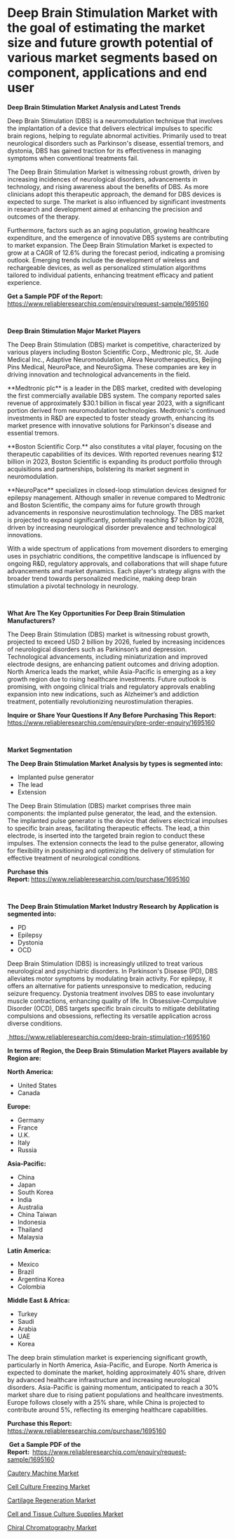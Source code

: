 <p><h1>Deep Brain Stimulation Market with the goal of estimating the market size and future growth potential of various market segments based on component, applications and end user</h1></p><p><strong>Deep Brain Stimulation Market Analysis and Latest Trends</strong></p>
<p><p>Deep Brain Stimulation (DBS) is a neuromodulation technique that involves the implantation of a device that delivers electrical impulses to specific brain regions, helping to regulate abnormal activities. Primarily used to treat neurological disorders such as Parkinson's disease, essential tremors, and dystonia, DBS has gained traction for its effectiveness in managing symptoms when conventional treatments fail.</p><p>The Deep Brain Stimulation Market is witnessing robust growth, driven by increasing incidences of neurological disorders, advancements in technology, and rising awareness about the benefits of DBS. As more clinicians adopt this therapeutic approach, the demand for DBS devices is expected to surge. The market is also influenced by significant investments in research and development aimed at enhancing the precision and outcomes of the therapy.</p><p>Furthermore, factors such as an aging population, growing healthcare expenditure, and the emergence of innovative DBS systems are contributing to market expansion. The Deep Brain Stimulation Market is expected to grow at a CAGR of 12.6% during the forecast period, indicating a promising outlook. Emerging trends include the development of wireless and rechargeable devices, as well as personalized stimulation algorithms tailored to individual patients, enhancing treatment efficacy and patient experience.</p></p>
<p><strong>Get a Sample PDF of the Report:&nbsp;</strong> <a href="https://www.reliableresearchiq.com/enquiry/request-sample/1695160?utm_campaign=1834&utm_medium=2&utm_source=Github&utm_content=ia&utm_term=03032025&utm_id=deep-brain-stimulation">https://www.reliableresearchiq.com/enquiry/request-sample/1695160</a></p>
<p>&nbsp;</p>
<p><strong>Deep Brain Stimulation Major Market Players</strong></p>
<p><p>The Deep Brain Stimulation (DBS) market is competitive, characterized by various players including Boston Scientific Corp., Medtronic plc, St. Jude Medical Inc., Adaptive Neuromodulation, Aleva Neurotherapeutics, Beijing Pins Medical, NeuroPace, and NeuroSigma. These companies are key in driving innovation and technological advancements in the field.</p><p>**Medtronic plc** is a leader in the DBS market, credited with developing the first commercially available DBS system. The company reported sales revenue of approximately $30.1 billion in fiscal year 2023, with a significant portion derived from neuromodulation technologies. Medtronic's continued investments in R&D are expected to foster steady growth, enhancing its market presence with innovative solutions for Parkinson's disease and essential tremors.</p><p>**Boston Scientific Corp.** also constitutes a vital player, focusing on the therapeutic capabilities of its devices. With reported revenues nearing $12 billion in 2023, Boston Scientific is expanding its product portfolio through acquisitions and partnerships, bolstering its market segment in neuromodulation.</p><p>**NeuroPace** specializes in closed-loop stimulation devices designed for epilepsy management. Although smaller in revenue compared to Medtronic and Boston Scientific, the company aims for future growth through advancements in responsive neurostimulation technology. The DBS market is projected to expand significantly, potentially reaching $7 billion by 2028, driven by increasing neurological disorder prevalence and technological innovations.</p><p>With a wide spectrum of applications from movement disorders to emerging uses in psychiatric conditions, the competitive landscape is influenced by ongoing R&D, regulatory approvals, and collaborations that will shape future advancements and market dynamics. Each player's strategy aligns with the broader trend towards personalized medicine, making deep brain stimulation a pivotal technology in neurology.</p></p>
<p>&nbsp;</p>
<p><strong>What Are The Key Opportunities For Deep Brain Stimulation Manufacturers?</strong></p>
<p><p>The Deep Brain Stimulation (DBS) market is witnessing robust growth, projected to exceed USD 2 billion by 2026, fueled by increasing incidences of neurological disorders such as Parkinson’s and depression. Technological advancements, including miniaturization and improved electrode designs, are enhancing patient outcomes and driving adoption. North America leads the market, while Asia-Pacific is emerging as a key growth region due to rising healthcare investments. Future outlook is promising, with ongoing clinical trials and regulatory approvals enabling expansion into new indications, such as Alzheimer’s and addiction treatment, potentially revolutionizing neurostimulation therapies.</p></p>
<p><strong>Inquire or Share Your Questions If Any Before Purchasing This Report:</strong> <a href="https://www.reliableresearchiq.com/enquiry/pre-order-enquiry/1695160?utm_campaign=1834&utm_medium=2&utm_source=Github&utm_content=ia&utm_term=03032025&utm_id=deep-brain-stimulation">https://www.reliableresearchiq.com/enquiry/pre-order-enquiry/1695160</a></p>
<p>&nbsp;</p>
<p><strong>Market Segmentation</strong></p>
<p><strong>The Deep Brain Stimulation Market Analysis by types is segmented into:</strong></p>
<p><ul><li>Implanted pulse generator</li><li>The lead</li><li>Extension</li></ul></p>
<p><p>The Deep Brain Stimulation (DBS) market comprises three main components: the implanted pulse generator, the lead, and the extension. The implanted pulse generator is the device that delivers electrical impulses to specific brain areas, facilitating therapeutic effects. The lead, a thin electrode, is inserted into the targeted brain region to conduct these impulses. The extension connects the lead to the pulse generator, allowing for flexibility in positioning and optimizing the delivery of stimulation for effective treatment of neurological conditions.</p></p>
<p><strong>Purchase this Report:&nbsp;</strong><a href="https://www.reliableresearchiq.com/purchase/1695160?utm_campaign=1834&utm_medium=2&utm_source=Github&utm_content=ia&utm_term=03032025&utm_id=deep-brain-stimulation">https://www.reliableresearchiq.com/purchase/1695160</a></p>
<p>&nbsp;</p>
<p><strong>The Deep Brain Stimulation Market Industry Research by Application is segmented into:</strong></p>
<p><ul><li>PD</li><li>Epilepsy</li><li>Dystonia</li><li>OCD</li></ul></p>
<p><p>Deep Brain Stimulation (DBS) is increasingly utilized to treat various neurological and psychiatric disorders. In Parkinson's Disease (PD), DBS alleviates motor symptoms by modulating brain activity. For epilepsy, it offers an alternative for patients unresponsive to medication, reducing seizure frequency. Dystonia treatment involves DBS to ease involuntary muscle contractions, enhancing quality of life. In Obsessive-Compulsive Disorder (OCD), DBS targets specific brain circuits to mitigate debilitating compulsions and obsessions, reflecting its versatile application across diverse conditions.</p></p>
<p><a href="https://www.reliableresearchiq.com/deep-brain-stimulation-r1695160?utm_campaign=1834&utm_medium=2&utm_source=Github&utm_content=ia&utm_term=03032025&utm_id=deep-brain-stimulation">&nbsp;https://www.reliableresearchiq.com/deep-brain-stimulation-r1695160</a></p>
<p><strong>In terms of Region, the Deep Brain Stimulation Market Players available by Region are:</strong></p>
<p>
    <p> <strong> North America: </strong>
        <ul>
            <li>United States</li>
            <li>Canada</li>
        </ul>
        </p> 
    <p> <strong> Europe: </strong>
        <ul>
            <li>Germany</li>
            <li>France</li>
            <li>U.K.</li>
            <li>Italy</li>
            <li>Russia</li>
        </ul>
        </p> 
    <p> <strong> Asia-Pacific: </strong>
        <ul>
            <li>China</li>
            <li>Japan</li>
            <li>South Korea</li>
            <li>India</li>
            <li>Australia</li>
            <li>China Taiwan</li>
            <li>Indonesia</li>
            <li>Thailand</li>
            <li>Malaysia</li>
        </ul>
        </p> 
    <p> <strong> Latin America: </strong>
        <ul>
            <li>Mexico</li>
            <li>Brazil</li>
            <li>Argentina Korea</li>
            <li>Colombia</li>
        </ul>
        </p> 
    <p> <strong> Middle East & Africa: </strong>
        <ul>
            <li>Turkey</li>
            <li>Saudi</li>
            <li>Arabia</li>
            <li>UAE</li>
            <li>Korea</li>
        </ul>
    </p>
    </p>
<p><p>The deep brain stimulation market is experiencing significant growth, particularly in North America, Asia-Pacific, and Europe. North America is expected to dominate the market, holding approximately 40% share, driven by advanced healthcare infrastructure and increasing neurological disorders. Asia-Pacific is gaining momentum, anticipated to reach a 30% market share due to rising patient populations and healthcare investments. Europe follows closely with a 25% share, while China is projected to contribute around 5%, reflecting its emerging healthcare capabilities.</p></p>
<p><strong>Purchase this Report: </strong><a href="https://www.reliableresearchiq.com/purchase/1695160?utm_campaign=1834&utm_medium=2&utm_source=Github&utm_content=ia&utm_term=03032025&utm_id=deep-brain-stimulation">https://www.reliableresearchiq.com/purchase/1695160</a></p>
<p>&nbsp;<strong>Get a Sample PDF of the Report:&nbsp;&nbsp;</strong><a href="https://www.reliableresearchiq.com/enquiry/request-sample/1695160?utm_campaign=1834&utm_medium=2&utm_source=Github&utm_content=ia&utm_term=03032025&utm_id=deep-brain-stimulation">https://www.reliableresearchiq.com/enquiry/request-sample/1695160</a></p>
<p><strong></strong></p>
<p><p><a href="https://github.com/hunanuzmez/Market-Research-Report-List-1/blob/main/cautery-machine-market.md?utm_campaign=1834&utm_medium=2&utm_source=Github&utm_content=ia&utm_term=03032025&utm_id=deep-brain-stimulation">Cautery Machine Market</a></p><p><a href="https://github.com/krulicfidura/Market-Research-Report-List-1/blob/main/cell-culture-freezing-market.md?utm_campaign=1834&utm_medium=2&utm_source=Github&utm_content=ia&utm_term=03032025&utm_id=deep-brain-stimulation">Cell Culture Freezing Market</a></p><p><a href="https://github.com/mriwacraane/Market-Research-Report-List-1/blob/main/cartilage-regeneration-market.md?utm_campaign=1834&utm_medium=2&utm_source=Github&utm_content=ia&utm_term=03032025&utm_id=deep-brain-stimulation">Cartilage Regeneration Market</a></p><p><a href="https://github.com/shewlisapsai/Market-Research-Report-List-1/blob/main/cell-and-tissue-culture-supplies-market.md?utm_campaign=1834&utm_medium=2&utm_source=Github&utm_content=ia&utm_term=03032025&utm_id=deep-brain-stimulation">Cell and Tissue Culture Supplies Market</a></p><p><a href="https://github.com/denbelnmer50/Market-Research-Report-List-1/blob/main/chiral-chromatography-market.md?utm_campaign=1834&utm_medium=2&utm_source=Github&utm_content=ia&utm_term=03032025&utm_id=deep-brain-stimulation">Chiral Chromatography Market</a></p></p>